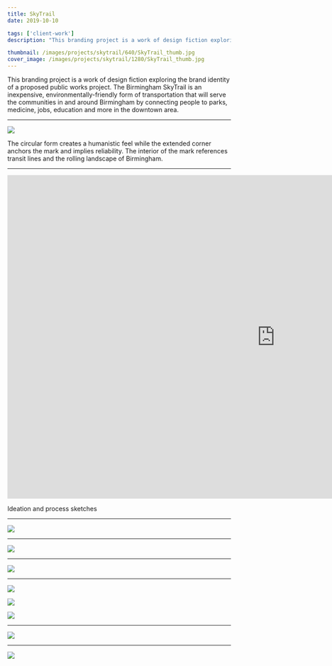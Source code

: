 ```yaml
---
title: SkyTrail
date: 2019-10-10

tags: ['client-work']
description: "This branding project is a work of design fiction exploring the brand identity of a proposed public works project. The Birmingham SkyTrail is an inexpensive, environmentally-friendly form of transportation that will serve the communities in and around Birmingham by connecting people to parks, medicine, jobs, education and more in the downtown area."

thumbnail: /images/projects/skytrail/640/SkyTrail_thumb.jpg
cover_image: /images/projects/skytrail/1280/SkyTrail_thumb.jpg
---
```


This branding project is a work of design fiction exploring the brand identity of a proposed public works project. The Birmingham SkyTrail is an inexpensive, environmentally-friendly form of transportation that will serve the communities in and around Birmingham by connecting people to parks, medicine, jobs, education and more in the downtown area.

<hr class="spacer">

![](/images/projects/skytrail/960/SkyTrail_logo.jpg)

The circular form creates a humanistic feel while the extended corner anchors the mark and implies reliability. The interior of the mark references transit lines and the rolling landscape of Birmingham.

<hr class="spacer">
<div class="video-wrapper" style="--aspect-ratio: 2.5/3">
<iframe width="1206" height="729" src="https://www.youtube.com/embed/ZxlY2IjodmM?rel=0" frameborder="0" allow="accelerometer; autoplay; encrypted-media; gyroscope; picture-in-picture" allowfullscreen></iframe>
</div>

Ideation and process sketches

<hr class="spacer">

![](/images/projects/skytrail/960/SkyTrail_sketch.jpg)

<hr class="spacer">

![](/images/projects/skytrail/SkyTrail_cards.gif)

<hr class="spacer">

![](/images/projects/skytrail/960/SkyTrail_merch.jpg)

<hr class="spacer">

![](/images/projects/skytrail/960/SkyTrail_building-1.jpg)

![](/images/projects/skytrail/960/SkyTrail_building-2.jpg)

![](/images/projects/skytrail/960/SkyTrail_building-3.jpg)

<hr class="spacer">

![](/images/projects/skytrail/SkyTrail_swipe.gif)

<hr class="spacer">

![](/images/projects/skytrail/960/SkyTrail_people.jpg)
